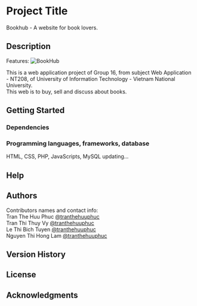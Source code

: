 # Project Title

Bookhub - A website for book lovers.

## Description
Features:
![BookHub](https://github.com/tranthehuuphuc/Bookhub/assets/152999205/05958863-33f6-4fb2-807b-91348db58c5d)


This is a web application project of Group 16, from subject Web Application - NT208, of University of Information Technology - Vietnam National University.<br/>
This web is to buy, sell and discuss about books.

## Getting Started

### Dependencies

### Programming languages, frameworks, database
HTML, CSS, PHP, JavaScripts, MySQL
updating...

## Help

## Authors

Contributors names and contact info:
<br/>Tran The Huu Phuc <a href="https://github.com/tranthehuuphuc">@tranthehuuphuc</a>
<br/>Tran Thi Thuy Vy <a href="https://github.com/vytr09">@tranthehuuphuc</a>
<br/>Le Thi Bich Tuyen <a href="https://github.com/tuyen2201">@tranthehuuphuc</a>
<br/>Nguyen Thi Hong Lam <a href="https://github.com/HLAM131">@tranthehuuphuc</a>

## Version History

## License

## Acknowledgments
